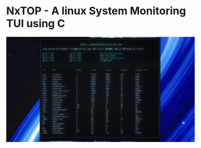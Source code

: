 # NxTOP - A linux System Monitoring TUI using C

![Alt text](https://github.com/ADITYA-RAY/NexTOP/blob/main/screenshot.png?raw=true "Optional Title")
